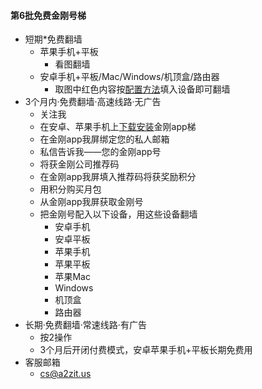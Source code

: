#### 第6批免费金刚号梯
- 短期*免费翻墙
    - 苹果手机+平板
        - 看图翻墙
    - 安卓手机+平板/Mac/Windows/机顶盒/路由器
      - 取图中红色内容按[配置方法](https://CUTT.LY/7YjP3T7)填入设备即可翻墙
- 3个月内·免费翻墙·高速线路·无广告
    - 关注我
    - 在安卓、苹果手机上[下载安装](https://CUTT.LY/xxqCMtF)金刚app梯
    - 在金刚app我屏绑定您的私人邮箱
    - 私信告诉我——您的金刚app号
    - 将获金刚公司推荐码
    - 在金刚app我屏填入推荐码将获奖励积分
    - 用积分购买月包
    - 从金刚app我屏获取金刚号
    - 把金刚号配入以下设备，用这些设备翻墙
      - 安卓手机
      - 安卓平板
      - 苹果手机
      - 苹果平板
      - 苹果Mac
      - Windows
      - 机顶盒
      - 路由器
- 长期·免费翻墙·常速线路·有广告
    - 按2操作
    - 3个月后开闭付费模式，安卓苹果手机+平板长期免费用
- 客服邮箱
    - cs@a2zit.us
